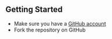 ## Getting Started
* Make sure you have a [GitHub account](https://github.com/signup/free)
* Fork the repository on GitHub
